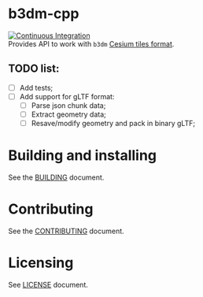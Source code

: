 # b3dm-cpp
[![Continuous Integration](https://github.com/protomorphine/b3dm-cpp/actions/workflows/ci.yml/badge.svg)](https://github.com/protomorphine/b3dm-cpp/actions/workflows/ci.yml)   
Provides API to work with `b3dm` [Cesium tiles format](https://github.com/CesiumGS/3d-tiles).   

## TODO list:
- [ ] Add tests;
- [ ] Add support for gLTF format:
  - [ ] Parse json chunk data;
  - [ ] Extract geometry data;
  - [ ] Resave/modify geometry and pack in binary gLTF;

# Building and installing

See the [BUILDING](BUILDING.md) document.

# Contributing

See the [CONTRIBUTING](CONTRIBUTING.md) document.

# Licensing

See [LICENSE](LICENSE) document.
